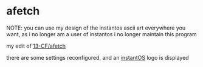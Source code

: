 # afetch

NOTE: you can use my design of the instantos ascii art everywhere you want, as i no longer am a user of instantos i no longer maintain this program

my edit of [13-CF/afetch](https://github.com/13-CF/afetch)

there are some settings reconfigured, and an [instantOS](https://instantos.io) logo is displayed
